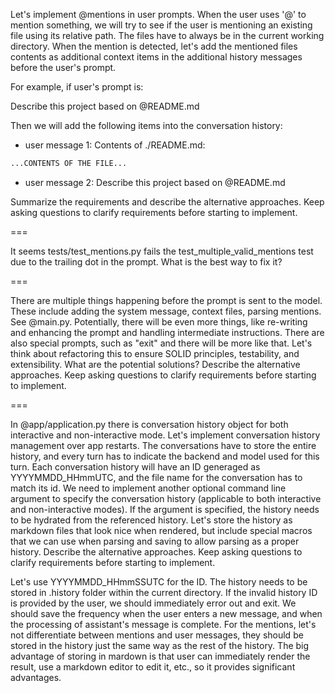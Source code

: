 Let's implement @mentions in user prompts. When the user uses '@' to mention something, we will try to see if the user is mentioning an existing file using its relative path. The files have to always be in the current working directory. When the mention is detected, let's add the mentioned files contents as additional context items in the additional history messages before the user's prompt.

For example, if user's prompt is:

Describe this project based on @README.md

Then we will add the following items into the conversation history:

- user message 1:
Contents of ./README.md:

```md
...CONTENTS OF THE FILE...
```

- user message 2:
Describe this project based on @README.md

Summarize the requirements and describe the alternative approaches. Keep asking questions to clarify requirements before starting to implement.

===

It seems tests/test_mentions.py fails the test_multiple_valid_mentions test due to the trailing dot in the prompt. What is the best way to fix it?

===

There are multiple things happening before the prompt is sent to the model. These include adding the system message, context files, parsing mentions. See @main.py.
Potentially, there will be even more things, like re-writing and enhancing the prompt and handling intermediate instructions.
There are also special prompts, such as "exit" and there will be more like that.
Let's think about refactoring this to ensure SOLID principles, testability, and extensibility.
What are the potential solutions?
Describe the alternative approaches. Keep asking questions to clarify requirements before starting to implement.

===

In @app/application.py there is conversation history object for both interactive and non-interactive mode. Let's implement conversation history management over app restarts. The conversations have to store the entire history, and every turn has to indicate the backend and model used for this turn. Each conversation history will have an ID generaged as YYYYMMDD_HHmmUTC, and the file name for the conversation has to match its id. We need to implement another optional command line argument to specify the conversation history (applicable to both interactive and non-interactive modes). If the argument is specified, the history needs to be hydrated from the referenced history. Let's store the history as markdown files that look nice when rendered, but include special macros that we can use when parsing and saving to allow parsing as a proper history. Describe the alternative approaches. Keep asking questions to clarify requirements before starting to implement.

Let's use YYYYMMDD_HHmmSSUTC for the ID. The history needs to be stored in .history folder within the current directory. If the invalid history ID is provided by the user, we should immediately error out and exit. We should save the frequency when the user enters a new message, and when the processing of assistant's message is complete. For the mentions, let's not differentiate between mentions and user messages, they should be stored in the history just the same way as the rest of the history. The big advantage of storing in mardown is that user can immediately render the result, use a markdown editor to edit it, etc., so it provides significant advantages.